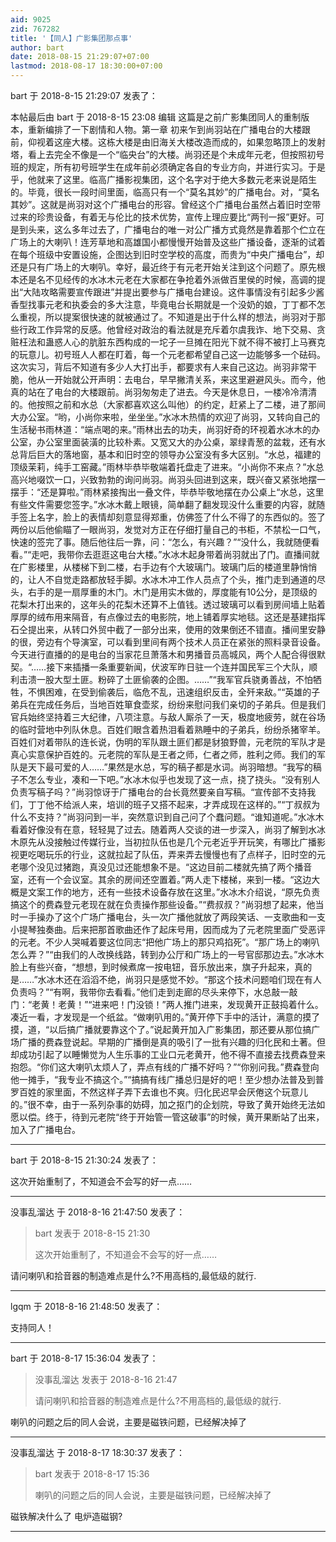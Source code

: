 ```yaml
---
aid: 9025
zid: 767282
title: '【同人】广影集团那点事'
author: bart
date: 2018-08-15 21:29:07+07:00
lastmod: 2018-08-17 18:30:00+07:00
---
```


bart 于 2018-8-15 21:29:07 发表了：

本帖最后由 bart 于 2018-8-15 23:08 编辑 这篇是之前广影集团同人的重制版本，重新编排了一下剧情和人物。第一章 初来乍到尚羽站在广播电台的大楼跟前，仰视着这座大楼。这栋大楼是由旧海关大楼改造而成的，如果忽略顶上的发射塔，看上去完全不像是一个“临央台”的大楼。尚羽还是个未成年元老，但按照初号班的规定，所有初号班学生在成年前必须确定各自的专业方向，并进行实习。于是乎，他就来了这里。临高广播影视集团，这个名字对于绝大多数元老来说是陌生的。毕竟，很长一段时间里面，临高只有一个“莫名其妙”的广播电台。对，“莫名其妙”。这就是尚羽对这个广播电台的形容。曾经这个广播电台虽然占着旧时空带过来的珍贵设备，有着无与伦比的技术优势，宣传上理应要比“两刊一报”更好。可是到头来，这么多年过去了，广播电台的唯一对公广播方式竟然是靠着那个伫立在广场上的大喇叭！连芳草地和高雄国小都慢慢开始普及这些广播设备，逐渐的试着在每个班级中安置设施，企图达到旧时空学校的高度，而贵为“中央广播电台”，却还是只有广场上的大喇叭。幸好，最近终于有元老开始关注到这个问题了。原先根本还是名不见经传的水冰木元老在大家都在争抢着外派做百里侯的时候，高调的提出“大陆攻略需要宣传跟进”并提出要参与广播电台建设。这件事情没有引起多少酱香型找事元老和执委会的多大注意，毕竟电台长期就是一个没奶的娘，丁丁都不怎么重视，所以提案很快速的就被通过了。不知道是出于什么样的想法，尚羽对于那些行政工作异常的反感。他曾经对政治的看法就是充斥着尔虞我诈、地下交易、贪赃枉法和蛊惑人心的肮脏东西构成的一坨子一旦摊在阳光下就不得不被打上马赛克的玩意儿。初号班人人都在盯着，每一个元老都希望自己这一边能够多一个砝码。这次实习，背后不知道有多少人大打出手，都要求有人来自己这边。尚羽非常干脆，他从一开始就公开声明：去电台，早早撇清关系，来这里避避风头。而今，他真的站在了电台的大楼跟前。尚羽匆匆走了进去。今天是休息日，一楼冷冷清清的。他按照之前和水总（大家都喜欢这么叫他）的约定，赶紧上了二楼，进了那间大办公室。“哟，小尚你来啦，坐坐坐。”水冰木热情的欢迎了尚羽，又转向自己的生活秘书雨林道：“端点喝的来。”雨林出去的功夫，尚羽好奇的环视着水冰木的办公室，办公室里面装潢的比较朴素。又宽又大的办公桌，翠绿青葱的盆栽，还有水总背后巨大的落地窗，基本和旧时空的领导办公室没有多大区别。“水总，福建的顶级茉莉，纯手工窑藏。”雨林毕恭毕敬端着托盘走了进来。“小尚你不来点？”水总高兴地啜饮一口，兴致勃勃的询问尚羽。尚羽头回进到这来，既兴奋又紧张地摆一摆手：“还是算啦。”雨林紧接掏出一叠文件，毕恭毕敬地摆在办公桌上“水总，这里有些文件需要您签字。”水冰木戴上眼镜，简单翻了翻发现没什么重要的内容，就随手签上名字，脸上的表情却刻意显得郑重，仿佛签了什么不得了的东西似的。签了两份以后他偷瞄了一眼尚羽，发觉对方正在仔细打量自己的书柜，不禁松一口气，快速的签完了事。随后他往后一靠，问：“怎么，有兴趣？”“没什么，我就随便看看。”“走吧，我带你去逛逛这电台大楼。”水冰木起身带着尚羽就出了门。直播间就在广影楼里，从楼梯下到二楼，右手边有个大玻璃门。玻璃门后的楼道里静悄悄的，让人不自觉走路都放轻手脚。水冰木冲工作人员点了个头，推门走到通道的尽头，右手的是一扇厚重的木门。木门是用实木做的，厚度能有10公分，是顶级的花梨木打出来的，这年头的花梨木还算不上值钱。透过玻璃可以看到房间墙上贴着厚厚的绒布用来隔音，有点像过去的电影院，地上铺着厚实地毯。这还是基建指挥石仝提出来，从转口外贸中截了一部分出来，使用的效果倒还不错直。播间里安静的很，旁边有个导演室，可以看到里间有两个技术人员正在紧张的照料录音设备。今天进行直播的的是电台的当家花旦萧落木和男播音员高城风，两个人配合得很默契。“……接下来插播一条重要新闻，伏波军昨日驻一个连并国民军三个大队，顺利击溃一股大型土匪。粉碎了土匪偷袭的企图。……”“我军官兵骁勇善战，不怕牺牲，不惧困难，在受到偷袭后，临危不乱，迅速组织反击，全歼来敌。”“英雄的子弟兵在完成任务后，当地百姓箪食壶浆，纷纷来慰问我们亲切的子弟兵。但是我们官兵始终坚持着三大纪律，八项注意。与敌人厮杀了一天，极度地疲劳，就在谷场的临时营地中列队休息。百姓们眼含着热泪看着熟睡中的子弟兵，纷纷杀猪宰羊。百姓们对着带队的连长说，伪明的军队跟土匪们都是豺狼野兽，元老院的军队才是真心实意保护百姓的。元老院的军队是王者之师，仁者之师，胜利之师。我们的军队是天下最可爱的人……”果然是水总，写的稿子都是水词。尚羽暗想。“我写的稿子不怎么专业，凑和一下吧。”水冰木似乎也发现了这一点，挠了挠头。“没有别人负责写稿子吗？”尚羽惊讶于广播电台的台长竟然要亲自写稿。“宣传部不支持我们，丁丁他不给派人来，培训的班子又搭不起来，才弄成现在这样的。”“丁叔叔为什么不支持？”尚羽问到一半，突然意识到自己问了个蠢问题。“谁知道呢。”水冰木看着好像没有在意，轻轻晃了过去。随着两人交谈的进一步深入，尚羽了解到水冰木原先从没接触过传媒行业，当初拉队伍也是几个元老近乎开玩笑，有哪比广播影视更吃喝玩乐的行业，这就拉起了队伍，弄来弄去慢慢也有了点样子，旧时空的元老哪个没见过猪跑，真没见过还能想象不是。“这边目前二楼就先搞了两个播音室，还有一个会议室。其余的房间还空置着。”两人走下楼梯，来到一楼。“这边大概是文案工作的地方，还有一些技术设备存放在这里。”水冰木介绍说，“原先负责搞这个的费森登元老现在就在负责操作那些设备。”“费叔叔？”尚羽想了起来，他当时一手操办了这个广场广播电台，头一次广播他就放了两段笑话、一支歌曲和一支小提琴独奏曲。后来把那首歌曲还作了起床号用，因而成为了元老院里面广受恶评的元老。不少人哭喊着要这位同志“把他广场上的那只鸡掐死”。“那广场上的喇叭怎么弄？”“由我们的人改换线路，转到办公厅和广场上的一号官邸那边去。”水冰木脸上有些兴奋，“想想，到时候煮席一按电钮，音乐放出来，旗子升起来，真的是……”水冰木还在滔滔不绝，尚羽只是感觉不妙。“那这个技术问题咱们现在有人负责吗？”“有啊，我带你去看看。”他们走到走廊的尽头来停下，水总敲一敲门：“老黄！老黄！”“进来吧！门没锁！”两人推门进来，发现黄开正鼓捣着什么。凑近一看，才发现是一个纸盆。“做喇叭用的。”黄开停下手中的活计，满意的摸了摸，道，“以后搞广播就要靠这个了。”说起黄开加入广影集团，那还要从那位搞广场广播的费森登说起。早期的广播倒是真的吸引了一批有兴趣的归化民和土著。但却成功引起了以睡懒觉为人生乐事的工业口元老黄开，他不得不直接去找费森登来抱怨。“你们这大喇叭太烦人了，弄点有线的广播不好吗？”“你别问我。”费森登向他一摊手，“我专业不搞这个。”“搞搞有线广播总归是好的吧！至少想办法普及到普罗百姓的家里面，不然这样子弄下去谁也不爽。归化民迟早会厌倦这个玩意儿的。”很不幸，由于一系列杂事的妨碍，加之抠门的企划院，导致了黄开始终无法如愿以偿。终于，待到元老院“终于开始管一管这破事”的时候，黄开果断站了出来，加入了广播电台。

---------

bart 于 2018-8-15 21:30:24 发表了：

这次开始重制了，不知道会不会写的好一点……

---------

没事乱溜达 于 2018-8-16 21:47:50 发表了：

> bart 发表于 2018-8-15 21:30
> 
> 这次开始重制了，不知道会不会写的好一点……



请问喇叭和拾音器的制造难点是什么?不用高档的,最低级的就行.

---------

lgqm 于 2018-8-16 21:48:50 发表了：

支持同人！

---------

bart 于 2018-8-17 15:36:04 发表了：

> 没事乱溜达 发表于 2018-8-16 21:47
> 
> 请问喇叭和拾音器的制造难点是什么?不用高档的,最低级的就行.



喇叭的问题之后的同人会说，主要是磁铁问题，已经解决掉了

---------

没事乱溜达 于 2018-8-17 18:30:37 发表了：

> bart 发表于 2018-8-17 15:36
> 
> 喇叭的问题之后的同人会说，主要是磁铁问题，已经解决掉了



磁铁解决什么了 电炉造磁钢?

---------

